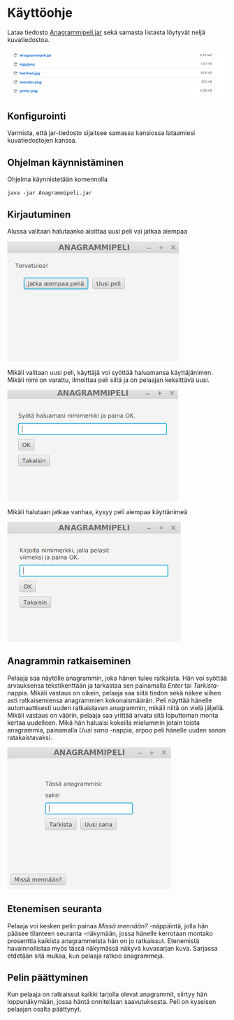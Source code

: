 # Käyttöohje

Lataa tiedosto [Anagrammipeli.jar](https://github.com/sinikala/ot-harjoitustyo/releases/tag/v1.2) sekä samasta listasta löytyvät neljä kuvatiedostoa.

![kuvaohje](https://github.com/sinikala/ot-harjoitustyo/blob/master/dokumentaatio/kuvat/kuvaohje.png)


## Konfigurointi
Varmista, että jar-tiedosto sijaitsee samassa kansiossa lataamiesi kuvatiedostojen kanssa.

## Ohjelman käynnistäminen
Ohjelma käynnistetään komennolla
````
java -jar Anagrammipeli.jar
````

## Kirjautuminen

Alussa valitaan halutaanko aloittaa uusi peli vai jatkaa aiempaa

![uusiVaiVanha](https://github.com/sinikala/ot-harjoitustyo/blob/master/dokumentaatio/kuvat/Screenshot%20from%202019-05-05%2017-06-53.png)

Mikäli valitaan uusi peli, käyttäjä voi syöttää haluamansa käyttäjänimen. Mikäli nimi on varattu, ilmoittaa peli siitä ja on pelaajan keksittävä uusi.

![uusi](https://github.com/sinikala/ot-harjoitustyo/blob/master/dokumentaatio/kuvat/Screenshot%20from%202019-05-05%2017-07-58.png)

Mikäli halutaan jatkaa vanhaa, kysyy peli aiempaa käyttänimeä

![vanha](https://github.com/sinikala/ot-harjoitustyo/blob/master/dokumentaatio/kuvat/Screenshot%20from%202019-05-05%2017-07-34.png)


## Anagrammin ratkaiseminen
Pelaaja saa näytölle anagrammin, joka hänen tulee ratkaista. Hän voi syöttää arvauksensa tekstikenttään ja tarkastaa sen painamalla _Enter_ tai _Tarkista_-nappia. Mikäli vastaus on oikein, pelaaja saa siitä tiedon sekä näkee siihen asti ratkaisemiensa anagrammien kokonaismäärän. Peli näyttää hänelle automaattisesti uuden ratkaistavan anagrammin, mikäli niitä on vielä jäljellä. Mikäli vastaus on väärin, pelaaja saa yrittää arvata sitä loputtoman monta kertaa uudelleen. Mikä hän haluaisi kokeilla mielummin jotain toista anagrammia, painamalla *Uusi sana* -nappia, arpoo peli hänelle uuden sanan ratakaistavaksi. 

![peli](https://github.com/sinikala/ot-harjoitustyo/blob/master/dokumentaatio/kuvat/Screenshot%20from%202019-05-05%2017-09-00.png)

## Etenemisen seuranta
Pelaaja voi kesken pelin painaa *Missä mennään?* -näppäintä, jolla hän pääsee tilanteen seuranta -näkymään, jossa hänelle kerrotaan montako prosenttia kaikista anagrammeista hän on jo ratkaissut. Etenemistä havainnollistaa myös tässä näkymässä näkyvä kuvasarjan kuva. Sarjassa etdetään sitä mukaa, kun pelaaja ratkoo anagrammeja.

## Pelin päättyminen
Kun pelaaja on ratkaissut kaikki tarjolla olevat anagrammit, siirtyy hän loppunäkymään, jossa häntä onnitellaan saavutuksesta. Peli on kyseisen pelaajan osalta päättynyt.
